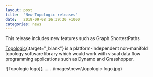```yaml
---
layout: post
title:  "New Topologic releases"
date:   2019-09-08 16:39:30 +1000
categories: news
---
```


This release includes new features such as Graph.ShortestPaths

[Topologic](https://topologic.app){:target="_blank"} is a platform-independent non-manifold topology software library which would work with visual data flow programming applications such as Dynamo and Grasshopper. 

![Topologic logo](..\..\..\..\images\news\topologic logo.jpg)
